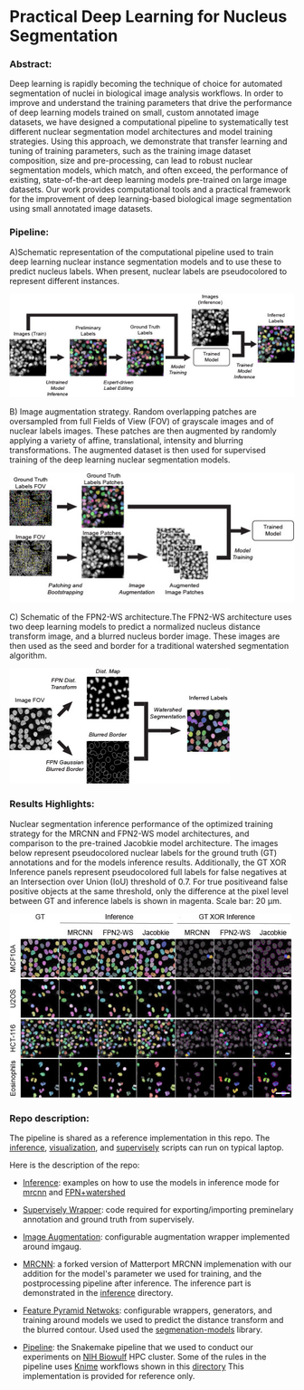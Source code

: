 # Practical Deep Learning for Nucleus Segmentation

### Abstract:
Deep learning is rapidly becoming the technique of choice for automated segmentation of nuclei in biological image analysis workflows. In order to improve and understand the training parameters that drive the performance of deep learning models trained on small, custom annotated image datasets, we have designed a computational pipeline to systematically test different nuclear segmentation model architectures and model training strategies. Using this approach, we demonstrate that transfer learning and tuning of training parameters, such as the training image dataset composition, size and pre-processing, can lead to robust nuclear segmentation models, which match, and often exceed, the performance of existing, state-of-the-art deep learning models pre-trained on large image datasets. Our work provides computational tools and a practical framework for the improvement of deep learning-based biological image segmentation using small annotated image datasets. 

### Pipeline:

A)Schematic representation of the  computational  pipeline  used  to  train  deep  learning  nuclear  instance  segmentation models  and  to  use  these  to  predict  nucleus  labels.  When  present,  nuclear  labels  are pseudocolored to represent different instances.

![Fig1A](./figures/1A.jpg)

B) Image augmentation strategy. Random overlapping patches are oversampled from full Fields of View (FOV) of grayscale images and of nuclear labels images. These patches are then augmented by randomly applying a variety of affine, translational, intensity and blurring transformations. The augmented dataset  is  then  used  for  supervised  training  of the  deep  learning  nuclear  segmentation models.

![Fig1B](./figures/1B.jpg)

C) Schematic of the FPN2-WS architecture.The FPN2-WS architecture uses two deep learning models to predict a normalized nucleus distance transform image, and a blurred nucleus border image. These images are then used as the seed and border for a traditional watershed segmentation algorithm. 

![Fig1c](./figures/1C.jpg)


### Results Highlights:

Nuclear segmentation inference performance of the optimized training strategy for the MRCNN and FPN2-WS model architectures, and comparison to the pre-trained Jacobkie  model  architecture. The  images below represent pseudocolored nuclear labels for the ground truth (GT) annotations and for the models inference  results.  Additionally,  the  GT  XOR  Inference  panels  represent  pseudocolored full labels for false negatives at an Intersection over Union (IoU) threshold of 0.7. For true positiveand false positive objects at the same threshold, only the difference at the pixel level between GT and inference labels is shown in magenta.  Scale bar: 20 μm.

![Fig5A](./figures/5A.jpg)


### Repo description:
The pipeline is shared as a reference implementation in this repo. 
The [inference](./inference), [visualization](./visualization), and [supervisely](./supervisely-wrapper) scripts can run on typical laptop.

Here is the description of the repo:

* [Inference](./inference): examples on how to use the models in inference mode for [mrcnn](./inference/mrcnn/demo/demo.ipynb) and [FPN+watershed](inference/watershed/demo/demo.ipynb)

* [Supervisely Wrapper](./supervisely-wrapper): code required for exporting/importing preminelary annotation and ground truth from supervisely.

* [Image Augmentation](image-augmentation): configurable augmentation wrapper implemented around imgaug.

* [MRCNN](./mrcnn): a forked version of Matterport MRCNN implemenation with our addition for the model's parameter we used for training, and the postprocessing pipeline after inference. The inference part is demonstrated in the [inference](./inference) directory.

* [Feature Pyramid Netwoks](./fpn): configurable wrappers, generators, and training around models we used to predict the distance transform and the blurred contour. Used used the [segmenation-models](https://github.com/qubvel/segmentation_models) library.

* [Pipeline](./pipeline): the Snakemake pipeline that we used to conduct our experiments on [NIH Biowulf](https://hpc.nih.gov/) HPC cluster. Some of the rules in the pipeline uses [Knime](https://www.knime.com/) workflows shown in this [directory](./knime) This implementation is provided for reference only. 



